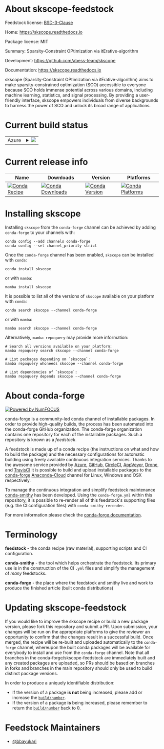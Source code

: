 About skscope-feedstock
=======================

Feedstock license: [BSD-3-Clause](https://github.com/conda-forge/skscope-feedstock/blob/main/LICENSE.txt)

Home: https://skscope.readthedocs.io

Package license: MIT

Summary: Sparsity-Constraint OPtimization via itErative-algorithm

Development: https://github.com/abess-team/skscope

Documentation: https://skscope.readthedocs.io

skscope (Sparsity-Constraint OPtimization via itErative-algorithm) aims to make sparsity-constrained optimization (SCO)
accessible to everyone because SCO holds immense potential across various domains,
including machine learning, statistics, and signal processing. By providing a user-friendly interface,
skscope empowers individuals from diverse backgrounds to harness the power of SCO and unlock its broad range of applications.


Current build status
====================


<table>
    
  <tr>
    <td>Azure</td>
    <td>
      <details>
        <summary>
          <a href="https://dev.azure.com/conda-forge/feedstock-builds/_build/latest?definitionId=20194&branchName=main">
            <img src="https://dev.azure.com/conda-forge/feedstock-builds/_apis/build/status/skscope-feedstock?branchName=main">
          </a>
        </summary>
        <table>
          <thead><tr><th>Variant</th><th>Status</th></tr></thead>
          <tbody><tr>
              <td>linux_64_numpy1.22python3.10.____cpython</td>
              <td>
                <a href="https://dev.azure.com/conda-forge/feedstock-builds/_build/latest?definitionId=20194&branchName=main">
                  <img src="https://dev.azure.com/conda-forge/feedstock-builds/_apis/build/status/skscope-feedstock?branchName=main&jobName=linux&configuration=linux%20linux_64_numpy1.22python3.10.____cpython" alt="variant">
                </a>
              </td>
            </tr><tr>
              <td>linux_64_numpy1.22python3.9.____cpython</td>
              <td>
                <a href="https://dev.azure.com/conda-forge/feedstock-builds/_build/latest?definitionId=20194&branchName=main">
                  <img src="https://dev.azure.com/conda-forge/feedstock-builds/_apis/build/status/skscope-feedstock?branchName=main&jobName=linux&configuration=linux%20linux_64_numpy1.22python3.9.____cpython" alt="variant">
                </a>
              </td>
            </tr><tr>
              <td>linux_64_numpy1.23python3.11.____cpython</td>
              <td>
                <a href="https://dev.azure.com/conda-forge/feedstock-builds/_build/latest?definitionId=20194&branchName=main">
                  <img src="https://dev.azure.com/conda-forge/feedstock-builds/_apis/build/status/skscope-feedstock?branchName=main&jobName=linux&configuration=linux%20linux_64_numpy1.23python3.11.____cpython" alt="variant">
                </a>
              </td>
            </tr><tr>
              <td>osx_64_numpy1.22python3.10.____cpython</td>
              <td>
                <a href="https://dev.azure.com/conda-forge/feedstock-builds/_build/latest?definitionId=20194&branchName=main">
                  <img src="https://dev.azure.com/conda-forge/feedstock-builds/_apis/build/status/skscope-feedstock?branchName=main&jobName=osx&configuration=osx%20osx_64_numpy1.22python3.10.____cpython" alt="variant">
                </a>
              </td>
            </tr><tr>
              <td>osx_64_numpy1.22python3.9.____cpython</td>
              <td>
                <a href="https://dev.azure.com/conda-forge/feedstock-builds/_build/latest?definitionId=20194&branchName=main">
                  <img src="https://dev.azure.com/conda-forge/feedstock-builds/_apis/build/status/skscope-feedstock?branchName=main&jobName=osx&configuration=osx%20osx_64_numpy1.22python3.9.____cpython" alt="variant">
                </a>
              </td>
            </tr><tr>
              <td>osx_64_numpy1.23python3.11.____cpython</td>
              <td>
                <a href="https://dev.azure.com/conda-forge/feedstock-builds/_build/latest?definitionId=20194&branchName=main">
                  <img src="https://dev.azure.com/conda-forge/feedstock-builds/_apis/build/status/skscope-feedstock?branchName=main&jobName=osx&configuration=osx%20osx_64_numpy1.23python3.11.____cpython" alt="variant">
                </a>
              </td>
            </tr>
          </tbody>
        </table>
      </details>
    </td>
  </tr>
</table>

Current release info
====================

| Name | Downloads | Version | Platforms |
| --- | --- | --- | --- |
| [![Conda Recipe](https://img.shields.io/badge/recipe-skscope-green.svg)](https://anaconda.org/conda-forge/skscope) | [![Conda Downloads](https://img.shields.io/conda/dn/conda-forge/skscope.svg)](https://anaconda.org/conda-forge/skscope) | [![Conda Version](https://img.shields.io/conda/vn/conda-forge/skscope.svg)](https://anaconda.org/conda-forge/skscope) | [![Conda Platforms](https://img.shields.io/conda/pn/conda-forge/skscope.svg)](https://anaconda.org/conda-forge/skscope) |

Installing skscope
==================

Installing `skscope` from the `conda-forge` channel can be achieved by adding `conda-forge` to your channels with:

```
conda config --add channels conda-forge
conda config --set channel_priority strict
```

Once the `conda-forge` channel has been enabled, `skscope` can be installed with `conda`:

```
conda install skscope
```

or with `mamba`:

```
mamba install skscope
```

It is possible to list all of the versions of `skscope` available on your platform with `conda`:

```
conda search skscope --channel conda-forge
```

or with `mamba`:

```
mamba search skscope --channel conda-forge
```

Alternatively, `mamba repoquery` may provide more information:

```
# Search all versions available on your platform:
mamba repoquery search skscope --channel conda-forge

# List packages depending on `skscope`:
mamba repoquery whoneeds skscope --channel conda-forge

# List dependencies of `skscope`:
mamba repoquery depends skscope --channel conda-forge
```


About conda-forge
=================

[![Powered by
NumFOCUS](https://img.shields.io/badge/powered%20by-NumFOCUS-orange.svg?style=flat&colorA=E1523D&colorB=007D8A)](https://numfocus.org)

conda-forge is a community-led conda channel of installable packages.
In order to provide high-quality builds, the process has been automated into the
conda-forge GitHub organization. The conda-forge organization contains one repository
for each of the installable packages. Such a repository is known as a *feedstock*.

A feedstock is made up of a conda recipe (the instructions on what and how to build
the package) and the necessary configurations for automatic building using freely
available continuous integration services. Thanks to the awesome service provided by
[Azure](https://azure.microsoft.com/en-us/services/devops/), [GitHub](https://github.com/),
[CircleCI](https://circleci.com/), [AppVeyor](https://www.appveyor.com/),
[Drone](https://cloud.drone.io/welcome), and [TravisCI](https://travis-ci.com/)
it is possible to build and upload installable packages to the
[conda-forge](https://anaconda.org/conda-forge) [Anaconda-Cloud](https://anaconda.org/)
channel for Linux, Windows and OSX respectively.

To manage the continuous integration and simplify feedstock maintenance
[conda-smithy](https://github.com/conda-forge/conda-smithy) has been developed.
Using the ``conda-forge.yml`` within this repository, it is possible to re-render all of
this feedstock's supporting files (e.g. the CI configuration files) with ``conda smithy rerender``.

For more information please check the [conda-forge documentation](https://conda-forge.org/docs/).

Terminology
===========

**feedstock** - the conda recipe (raw material), supporting scripts and CI configuration.

**conda-smithy** - the tool which helps orchestrate the feedstock.
                   Its primary use is in the construction of the CI ``.yml`` files
                   and simplify the management of *many* feedstocks.

**conda-forge** - the place where the feedstock and smithy live and work to
                  produce the finished article (built conda distributions)


Updating skscope-feedstock
==========================

If you would like to improve the skscope recipe or build a new
package version, please fork this repository and submit a PR. Upon submission,
your changes will be run on the appropriate platforms to give the reviewer an
opportunity to confirm that the changes result in a successful build. Once
merged, the recipe will be re-built and uploaded automatically to the
`conda-forge` channel, whereupon the built conda packages will be available for
everybody to install and use from the `conda-forge` channel.
Note that all branches in the conda-forge/skscope-feedstock are
immediately built and any created packages are uploaded, so PRs should be based
on branches in forks and branches in the main repository should only be used to
build distinct package versions.

In order to produce a uniquely identifiable distribution:
 * If the version of a package **is not** being increased, please add or increase
   the [``build/number``](https://docs.conda.io/projects/conda-build/en/latest/resources/define-metadata.html#build-number-and-string).
 * If the version of a package **is** being increased, please remember to return
   the [``build/number``](https://docs.conda.io/projects/conda-build/en/latest/resources/define-metadata.html#build-number-and-string)
   back to 0.

Feedstock Maintainers
=====================

* [@bbayukari](https://github.com/bbayukari/)

